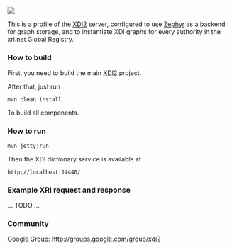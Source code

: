 <img src="http://peacekeeper.github.com/xdi2/images/logo64.png"><br>

This is a profile of the [XDI2](http://github.com/projectdanube/xdi2) server, configured to use [Zephyr](http://github.com/airships/zephyr) as a backend for 
graph storage, and to instantiate XDI graphs for every authority in the xri.net Global Registry.

### How to build

First, you need to build the main [XDI2](http://github.com/projectdanube/xdi2) project.

After that, just run

    mvn clean install

To build all components.

### How to run

    mvn jetty:run

Then the XDI dictionary service is available at

	http://localhost:14440/

### Example XRI request and response

... TODO ...

### Community

Google Group: http://groups.google.com/group/xdi2
